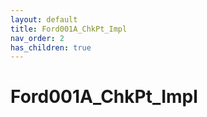 ```yaml
---
layout: default
title: Ford001A_ChkPt_Impl
nav_order: 2
has_children: true
---
```

# Ford001A_ChkPt_Impl
